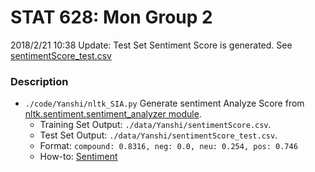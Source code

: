 # STAT 628: Mon Group 2

2018/2/21 10:38
Update: Test Set Sentiment Score is generated. See [sentimentScore_test.csv](./data/Yanshi/sentimentScore_test.csv) 

### Description

* `./code/Yanshi/nltk_SIA.py` Generate sentiment Analyze Score from [nltk.sentiment.sentiment_analyzer module](https://www.nltk.org/api/nltk.sentiment.html?highlight=sentiment#module-nltk.sentiment.sentiment_analyzer). 
  * Training Set Output: `./data/Yanshi/sentimentScore.csv`.
  * Test Set Output: `./data/Yanshi/sentimentScore_test.csv`.
  * Format: `compound: 0.8316, neg: 0.0, neu: 0.254, pos: 0.746`
  * How-to:  [Sentiment](http://www.nltk.org/howto/sentiment.html)